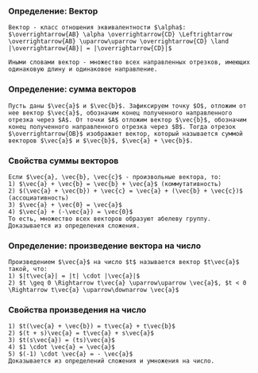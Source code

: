 ### Определение: Вектор
```spoiler-markdown
Вектор - класс отношения эквивалентности $\alpha$:
$\overrightarrow{AB} \alpha \overrightarrow{CD} \Leftrightarrow \overrightarrow{AB} \uparrow\uparrow \overrightarrow{CD} \land |\overrightarrow{AB}| = |\overrightarrow{CD}|$

Иными словами вектор - множество всех направленных отрезков, имеющих одинаковую длину и одинаковое направление.
```

### Определение: сумма векторов
```spoiler-markdown
Пусть даны $\vec{a}$ и $\vec{b}$. Зафиксируем точку $O$, отложим от нее вектор $\vec{a}$, обозначим конец полученного направленного отрезка через $A$. От точки $A$ отложим вектор $\vec{b}$, обозначим конец полученного направленного отрезка через $B$. Тогда отрезок $\overrightarrow{OB}$ изображает вектор, который называется суммой векторов $\vec{a}$ и $\vec{b}$, $\vec{a} + \vec{b}$.
```

### Свойства суммы векторов
```spoiler-markdown
Если $\vec{a}, \vec{b}, \vec{c}$ - произвольные вектора, то:
1) $\vec{a} + \vec{b} = \vec{b} + \vec{a}$ (коммутативность)
2) $(\vec{a} + \vec{b}) + \vec{c} = \vec{a} + (\vec{b} + \vec{c})$ (ассоциативность)
3) $\vec{a} + \vec{0} = \vec{a}$
4) $\vec{a} + (-\vec{a}) = \vec{0}$
То есть, множество всех векторов образуют абелеву группу.
Доказывается из определения сложения.
```

### Определение: произведение вектора на число
```spoiler-markdown
Произведением $\vec{a}$ на число $t$ называется вектор $t\vec{a}$ такой, что:
1) $|t\vec{a}| = |t| \cdot |\vec{a}|$
2) $t \geq 0 \Rightarrow t\vec{a} \uparrow\uparrow \vec{a}$, $t < 0 \Rightarrow t\vec{a} \uparrow\downarrow \vec{a}$
```

### Свойства произведения на число
```spoiler-markdown
1) $t(\vec{a} + \vec{b}) = t\vec{a} + t\vec{b}$
2) $(t + s)\vec{a} = t\vec{a} + s\vec{a}$
3) $t(s\vec{a}) = (ts)\vec{a}$
4) $1 \cdot \vec{a} = \vec{a}$
5) $(-1) \cdot \vec{a} = - \vec{a}$
Доказывается из определений сложения и умножения на число.
```